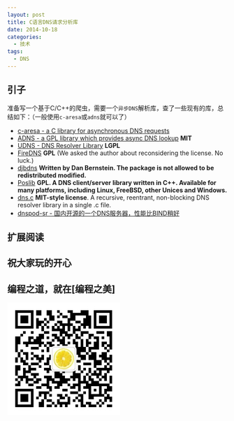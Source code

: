```yaml
---
layout: post
title: C语言DNS请求分析库
date: 2014-10-18
categories:
  - 技术
tags:
  - DNS
---
```

## 引子

准备写一个基于C/C++的爬虫，需要一个`异步DNS`解析库，查了一些现有的库，总结如下：（一般使用`c-aresa`或`adns`就可以了）

* [c-aresa - a C library for asynchronous DNS requests](http://c-ares.haxx.se/)
* [ADNS - a GPL library which provides async DNS lookup](http://www.chiark.greenend.org.uk/~ian/adns/) __MIT__ 
* [UDNS - DNS Resolver Library](http://www.corpit.ru/mjt/udns.html#download) __LGPL__
* [FireDNS](http://directory.fsf.org/project/FireDNS/) __GPL__ (We asked the author about reconsidering the license. No luck.)
* [djbdns](http://cr.yp.to/djbdns.html) __Written by Dan Bernstein. The package is not allowed to be redistributed modified.__
* [Poslib](http://www.posadis.org/) __GPL. A DNS client/server library written in C++. Available for many platforms, including Linux, FreeBSD, other Unices and Windows.__
* [dns.c](http://25thandclement.com/~william/projects/dns.c.html) __MIT-style license__. A recursive, reentrant, non-blocking DNS resolver library in a single .c file.
* [dnspod-sr - 国内开源的一个DNS服务器，性能比BIND稍好](https://github.com/DNSPod/dnspod-sr)

## 扩展阅读


## 祝大家玩的开心

## 编程之道，就在[编程之美]

![编程之美](/img/weixin_qr.jpg)

